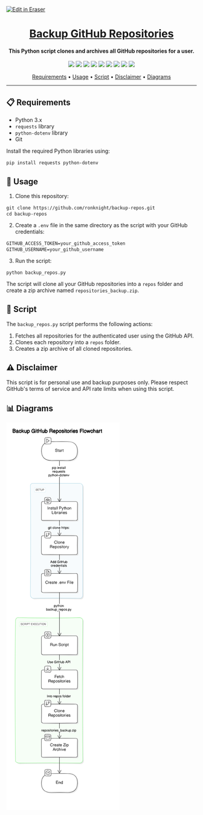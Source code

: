 <p><a target="_blank" href="https://app.eraser.io/workspace/ylnmyhe3avCgFCbxxDp6" id="edit-in-eraser-github-link"><img alt="Edit in Eraser" src="https://firebasestorage.googleapis.com/v0/b/second-petal-295822.appspot.com/o/images%2Fgithub%2FOpen%20in%20Eraser.svg?alt=media&amp;token=968381c8-a7e7-472a-8ed6-4a6626da5501"></a></p>

<h1 align="center"><a href="https://github.com/ronknight/backup-repos">Backup GitHub Repositories</a></h1>

<h4 align="center">This Python script clones and archives all GitHub repositories for a user.</h4>

<p align="center">
<a href="https://twitter.com/PinoyITSolution"><img src="https://img.shields.io/twitter/follow/PinoyITSolution?style=social"></a>
<a href="https://github.com/ronknight?tab=followers"><img src="https://img.shields.io/github/followers/ronknight?style=social"></a>
<a href="https://github.com/ronknight/ronknight/stargazers"><img src="https://img.shields.io/github/stars/BEPb/BEPb.svg?logo=github"></a>
<a href="https://github.com/ronknight/ronknight/network/members"><img src="https://img.shields.io/github/forks/BEPb/BEPb.svg?color=blue&logo=github"></a>
<a href="https://youtube.com/@PinoyITSolution"><img src="https://img.shields.io/youtube/channel/subscribers/UCeoETAlg3skyMcQPqr97omg"></a>
<a href="https://github.com/ronknight/backup-repos/issues"><img src="https://img.shields.io/badge/contributions-welcome-brightgreen.svg?style=flat"></a>
<a href="https://github.com/ronknight/backup-repos/blob/master/LICENSE"><img src="https://img.shields.io/badge/License-MIT-yellow.svg"></a>
<a href="#"><img src="https://img.shields.io/badge/Made%20with-Python-1f425f.svg"></a>
<a href="https://github.com/ronknight"><img src="https://img.shields.io/badge/Made%20with%20%F0%9F%A4%8D%20by%20-%20Ronknight%20-%20red"></a>
</p>

<p align="center">
  <a href="#requirements">Requirements</a> •
  <a href="#usage">Usage</a> •
  <a href="#script">Script</a> •
  <a href="#disclaimer">Disclaimer</a> •
  <a href="#diagrams">Diagrams</a>
</p>

---

## 📋 Requirements

- Python 3.x
- `requests` library
- `python-dotenv` library
- Git

Install the required Python libraries using:

```
pip install requests python-dotenv
```

## 🚀 Usage

1. Clone this repository:
```
git clone https://github.com/ronknight/backup-repos.git
cd backup-repos
```

2. Create a `.env` file in the same directory as the script with your GitHub credentials:
```
GITHUB_ACCESS_TOKEN=your_github_access_token
GITHUB_USERNAME=your_github_username
```

3. Run the script:
```
python backup_repos.py
```

The script will clone all your GitHub repositories into a `repos` folder and create a zip archive named `repositories_backup.zip`.

## 📜 Script

The `backup_repos.py` script performs the following actions:

1. Fetches all repositories for the authenticated user using the GitHub API.
2. Clones each repository into a `repos` folder.
3. Creates a zip archive of all cloned repositories.

## ⚠️ Disclaimer

This script is for personal use and backup purposes only. Please respect GitHub's terms of service and API rate limits when using this script.

## 📊 Diagrams

<!-- eraser-additional-files -->
<a href="/README-Backup GitHub Repositories Flowchart-1.eraserdiagram" data-element-id="por_TtmEsP8KnFivkvoWa"><img src="/.eraser/ylnmyhe3avCgFCbxxDp6___3Jivg2tjMecMlrHwbIVIBR8f7U03___---diagram----3f0324b45fb8d604639b4851506d5ca3-Backup-GitHub-Repositories-Flowchart.png" alt="" data-element-id="por_TtmEsP8KnFivkvoWa" /></a>
<!-- end-eraser-additional-files -->
